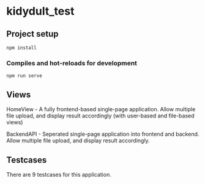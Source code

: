 # kidydult_test

## Project setup
```
npm install
```

### Compiles and hot-reloads for development
```
npm run serve
```



## Views

HomeView - A fully frontend-based single-page application. Allow multiple file upload, and display result accordingly (with user-based and file-based views)

BackendAPI - Seperated single-page application into frontend and backend. Allow multiple file upload, and display result accordingly.



## Testcases

There are 9 testcases for this application.
